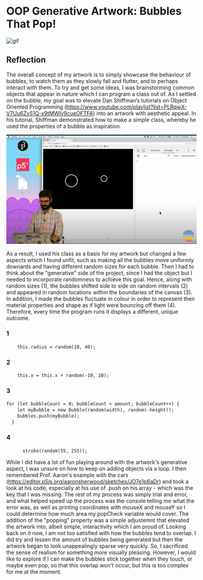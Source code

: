 # OOP Generative Artwork: Bubbles That Pop!

![gif](https://github.com/l-mccarthy/IntroToIM/blob/eaf2b64250de24cec1a1307d002d995077a9339e/Feb15/OOP_Generative_Artwork.gif)

## Reflection

The  overall concept of my artwork is to simply showcase the behaviour of bubbles, to watch them as they slowly fall and flutter, and to perhaps interact with them. To try and get some ideas, I was brainstorming common objects that appear in nature which I can program a class out of. As I settled on the bubble, my goal was to elevate Dan Shiffman’s tutorials on Object Oriented Programming (https://www.youtube.com/playlist?list=PLRqwX-V7Uu6Zy51Q-x9tMWIv9cueOFTFA) into an artwork with aesthetic appeal. In his tutorial, Shiffman demonstrated how to make a simple class, whereby he used the properties of a bubble as inspiration.

![screenshot](https://github.com/l-mccarthy/IntroToIM/blob/main/Feb15/tutorial_screenshot.JPG)

As a result, I used his class as a basis for my artwork but changed a few aspects which I found unfit, such as making all the bubbles move uniformly downards and having different random sizes for each bubble. Then I had to think about the "generative" side of the project, since I had the object but I needed to incorporate randomness to achieve this goal. Hence, along with random sizes (1), the bubbles shifted side to side on random intervals (2) and appeared in random locations within the boundaries of the canvas (3). In addition, I made the bubbles fluctuate in colour in order to represent their material properties and shape as if light were bouncing off them (4). Therefore, every time the program runs it displays a different, unique outcome.

### 1
```
    this.radius = random(10, 40);
```
### 2
```
    this.x = this.x + random(-10, 10);
```
### 3
```
for (let bubbleCount = 0; bubbleCount < amount; bubbleCount++) {
    let myBubble = new Bubble(random(width), random(-height));
    bubbles.push(myBubble);
  }
```
### 4
```
      stroke(random(55, 255));
```

While I did have a lot of fun playing around with the artwork's generative aspect, I was unsure on how to keep on adding objects via a loop. I then remembered Prof. Aaron's example with the cars (https://editor.p5js.org/aaronsherwood/sketches/JO7e1p6aDr) and took a look at his code, especially at his use of .push on his array - which was the key that I was missing. The rest of my process was simply trial and error, and what helped speed up the process was the console telling me what the error was, as well as printing coordinates with mouseX and mouseY so I could determine how much area my popCheck variable would cover. The addition of the "popping" property was a simple adjustemnt that elevated the artwork into, albeit simple, interactivity which I am proud of. Looking back on it now, I am not too satisfied with how the bubbles tend to overlap. I did try and lessen the amount of bubbles being generated but then the artwork began to look unappealingly sparse very quickly. So, I sacrificed the sense of realism for something more visually pleasing. However, I would like to explore if I can make the bubbles stick together when they touch, or maybe even pop, so that this overlap won't occur, but this is too complex for me at the moment.
